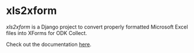 xls2xform
=========

_xls2xform_ is a Django project to convert properly formatted
Microsoft Excel files into XForms for ODK Collect.

Check out the documentation
[here](https://docs.google.com/document/d/1Dze4IZGr0IoIFuFAI_ohKR5mYUt4IAn5Y-uCJmnv1FQ/edit?hl=en_US).
